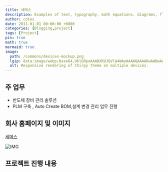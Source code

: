 ```yaml
---
title: 세메스
description: Examples of text, typography, math equations, diagrams, flowcharts, pictures, videos, and more.
author: cotes
date: 2011-01-01 00:00:00 +0800
categories: [Blogging,project]
tags: [Project]
pin: true
math: true
mermaid: true
image:
  path: /commons/devices-mockup.png
  lqip: data:image/webp;base64,UklGRpoAAABXRUJQVlA4WAoAAAAQAAAADwAABwAAQUxQSDIAAAARL0AmbZurmr57yyIiqE8oiG0bejIYEQTgqiDA9vqnsUSI6H+oAERp2HZ65qP/VIAWAFZQOCBCAAAA8AEAnQEqEAAIAAVAfCWkAALp8sF8rgRgAP7o9FDvMCkMde9PK7euH5M1m6VWoDXf2FkP3BqV0ZYbO6NA/VFIAAAA
  alt: Responsive rendering of Chirpy theme on multiple devices.
---
```



## 주 업무
-  반도체 장비 관리 솔루션
-  PLM 구축 , Auto Create BOM,설계 변경 관리 업무 진행


## 회사 홈페이지 및 이미지
[세메스](https://www.semes.com)

![IMG](https://sjpark2free.github.io/assets/img/post/SEMES.png)

## 프로젝트 진행 내용
